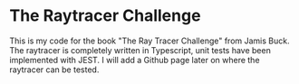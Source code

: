 # The Raytracer Challenge
This is my code for the book "The Ray Tracer Challenge" from Jamis Buck.
The raytracer is completely written in Typescript, unit tests have been
implemented with JEST.
I will add a Github page later on where the raytracer can be tested.
#